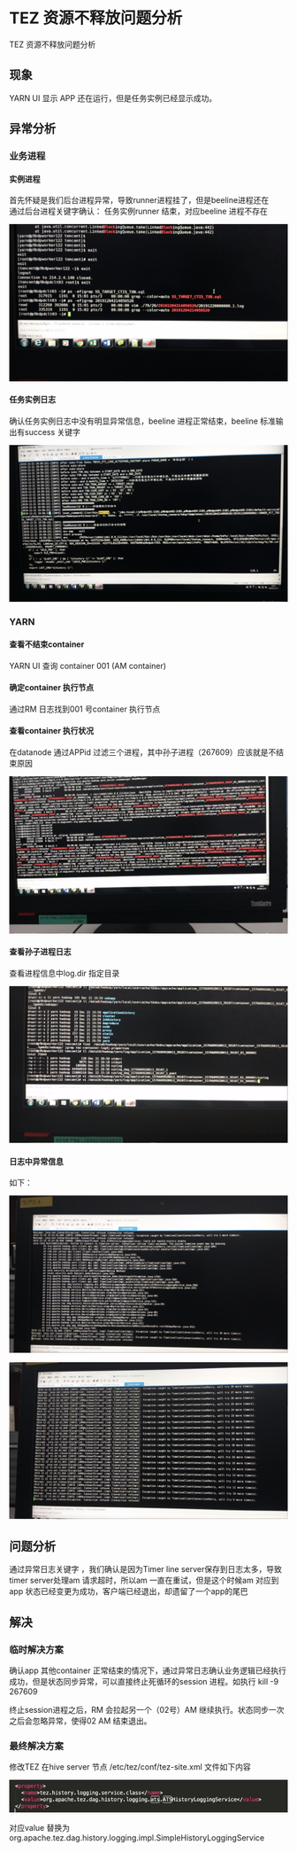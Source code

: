 # TEZ 资源不释放问题分析

TEZ 资源不释放问题分析

## 现象

YARN UI 显示 APP 还在运行，但是任务实例已经显示成功。

## 异常分析

### 业务进程

#### 实例进程

首先怀疑是我们后台进程异常，导致runner进程挂了，但是beeline进程还在  
通过后台进程关键字确认： 任务实例runner 结束，对应beeline 进程不存在

![](../.gitbook/assets/tez1.png)

#### 任务实例日志

确认任务实例日志中没有明显异常信息，beeline 进程正常结束，beeline 标准输出有success 关键字

![](../.gitbook/assets/tez2.png)

### YARN

#### 查看不结束container

YARN UI 查询 container 001 \(AM container\)

#### 确定container 执行节点

通过RM 日志找到001 号container 执行节点

#### 查看container 执行状况

在datanode 通过APPid 过滤三个进程，其中孙子进程（267609）应该就是不结束原因

![](../.gitbook/assets/tez3.png)

#### 查看孙子进程日志

查看进程信息中log.dir 指定目录

![](../.gitbook/assets/tez4.png)

#### 日志中异常信息

如下：

![](../.gitbook/assets/tez5.png)

![](../.gitbook/assets/tez6.png)

## 问题分析

通过异常日志关键字 ，我们确认是因为Timer line server保存到日志太多，导致timer server处理am 请求超时，所以am 一直在重试，但是这个时候am 对应到app 状态已经变更为成功，客户端已经退出，却遗留了一个app的尾巴

## 解决

### 临时解决方案

确认app 其他container 正常结束的情况下，通过异常日志确认业务逻辑已经执行成功，但是状态同步异常，可以直接终止死循环的session 进程。如执行 kill -9 267609

终止session进程之后，RM 会拉起另一个（02号）AM 继续执行。状态同步一次之后会忽略异常，使得02 AM 结束退出。

### 最终解决方案

修改TEZ 在hive server 节点 /etc/tez/conf/tez-site.xml 文件如下内容

![](../.gitbook/assets/tez7.png)

对应value 替换为 org.apache.tez.dag.history.logging.impl.SimpleHistoryLoggingService

